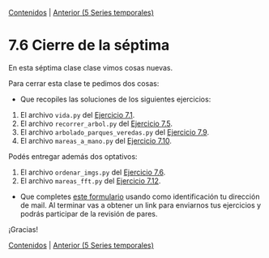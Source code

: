 [Contenidos](../Contenidos.md) \| [Anterior (5 Series temporales)](05_Series_Temporales.md)

# 7.6 Cierre de la séptima

En esta séptima clase clase vimos cosas nuevas.

Para cerrar esta clase te pedimos dos cosas:
* Que recopiles las soluciones de los siguientes ejercicios:

1. El archivo `vida.py` del [Ejercicio 7.1](../07_datetime_SO_Pandas_sns/01_Fechas.md#ejercicio-71-segundos-vividos).
2. El archivo  `recorrer_arbol.py` del [Ejercicio 7.5](../07_datetime_SO_Pandas_sns/03_Ordenando_archivos.md#ejercicio-75-recorrer-el-arbol-de-archivos).
3. El archivo  `arbolado_parques_veredas.py` del [Ejercicio 7.9](../07_datetime_SO_Pandas_sns/04_Pandas.md#ejercicio-79-comparando-especies-en-parques-y-en-veredas).
4. El archivo  `mareas_a_mano.py` del [Ejercicio 7.10](../07_datetime_SO_Pandas_sns/05_Series_Temporales.md#ejercicio-710).

Podés entregar además dos optativos:
1. El archivo  `ordenar_imgs.py` del [Ejercicio 7.6](../07_datetime_SO_Pandas_sns/03_Ordenando_archivos.md#ejercicio-76-optativo).
2. El archivo  `mareas_fft.py` del [Ejercicio 7.12](../07_datetime_SO_Pandas_sns/05_Series_Temporales.md#ejercicio-712-otros-puertos).
 
* Que completes [este formulario](https://docs.google.com/forms/d/1LmeHVZqiEznUUD7FjhTbi6eRQFzvb8Er4dOF3mOy9oo) usando como identificación tu dirección de mail.  Al terminar vas a obtener un link para enviarnos tus ejercicios y podrás participar de la revisión de pares.

¡Gracias! 




[Contenidos](../Contenidos.md) \| [Anterior (5 Series temporales)](05_Series_Temporales.md)

